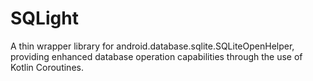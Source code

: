 # SQLight

A thin wrapper library for android.database.sqlite.SQLiteOpenHelper, providing enhanced database operation capabilities through the use of Kotlin Coroutines.
